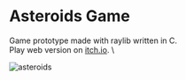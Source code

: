 # Asteroids Game

Game prototype made with raylib written in C.\
Play web version on [itch.io](https://laup1.itch.io/asteroids-game). \

![asteroids](https://github.com/LauP31/AsteroidsGame/assets/36768564/3c4b14fb-21e7-4159-a754-c72c6d1bdd45)
